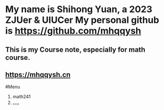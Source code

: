 # My name is Shihong Yuan, a 2023 ZJUer & UIUCer My personal github is https://github.com/mhqqysh
## This is my Course note, especially for math course.
## https://mhqqysh.cn

#Menu
1. math241
2. 。。。


